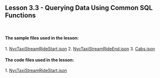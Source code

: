 ## Lesson 3.3 - Querying Data Using Common SQL Functions

<br/>
<h4> The sample files used in the lesson: </h4>
    1. <a href="https://github.com/Crystal-Talks/DP420-CosmosDB-Developer-Speciality/blob/main/SampleFiles/NycTaxiStreamRideStart.json">NycTaxiStreamRideStart.json</a>
    2. <a href="https://github.com/Crystal-Talks/DP420-CosmosDB-Developer-Speciality/blob/main/SampleFiles/NycTaxiStreamRideEnd.json">NycTaxiStreamRideEnd.json</a>
    3. <a href="https://github.com/Crystal-Talks/DP420-CosmosDB-Developer-Speciality/blob/main/SampleFiles/NycTaxiStreamRideEnd.json">Cabs.json</a>

<br/>
<h4> The code files used in the lesson: </h4>
    1. <a href="https://github.com/Crystal-Talks/DP420-CosmosDB-Developer-Speciality/blob/main/SampleFiles/NycTaxiStreamRideStart.json">NycTaxiStreamRideStart.json</a>

    

    
